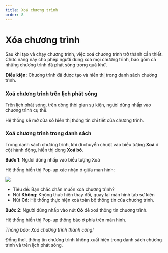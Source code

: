 ```yaml
---
title: Xoá chương trình
order: 8
---
```


# Xóa chương trình

Sau khi tạo và chạy chương trình, việc xoá chương trình trở thành cần thiết. Chức năng này cho phép người dùng xoá mọi chương trình, bao gồm cả những chương trình đã phát sóng trong quá khứ.

**Điều kiện:** Chương trình đã được tạo và hiển thị trong danh sách chương trình.

### Xoá chương trình trên lịch phát sóng

Trên lịch phát sóng, trên dòng thời gian sự kiện, người dùng nhấp vào chương trình cụ thể.

Hệ thống sẽ mở cửa sổ hiển thị thông tin chi tiết của chương trình.

### Xoá chương trình trong danh sách

Trong danh sách chương trình, khi di chuyển chuột vào biểu tượng **Xoá** ở cột hành động, hiển thị dòng **Xoá bỏ**.

**Bước 1**: Người dùng nhấp vào biểu tượng Xoá

Hệ thống hiển thị Pop-up xác nhận ở giữa màn hình:

![](/images/lrm/pop-up/delete-epg.png)

- Tiêu đề: Bạn chắc chắn muốn xoá chương trình?
- Nút **Không**: Không thực hiện thay đổi, quay lại màn hình tab sự kiện
- Nút **Có**: Hệ thống thực hiện xoá toàn bộ thông tin của chương trình.

**Bước 2**:
Người dùng nhấp vào nút **Có** để xoá thông tin chương trình.

Hệ thống hiển thị Pop-up thông báo ở phía trên màn hình.

 <!-- ![]() -->

_Thông báo: Xoá chương trình thành công!_

Đồng thời, thông tin chương trình không xuất hiện trong danh sách chương trình và trên lịch phát sóng.
